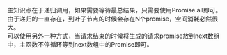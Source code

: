 主知识点在于递归调用，如果需要等待最总结果，只需要使用Promise.all即可。由于递归的一直存在，到叶子节点的时候会存在N个promise，空间消耗必然很大。
<br/>
可以使用另外一种方式，当请求结束的时候将生成的请求promise放到next数组中，主函数不停循环等到next数组中的Promise即可。
